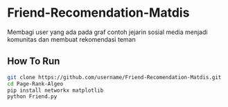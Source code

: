 # Friend-Recomendation-Matdis
Membagi user yang ada pada graf contoh jejarin sosial media menjadi komunitas dan membuat rekomendasi teman

## How To Run
```bash
git clone https://github.com/username/Friend-Recomendation-Matdis.git
cd Page-Rank-Algeo
pip install networkx matplotlib
python Friend.py
